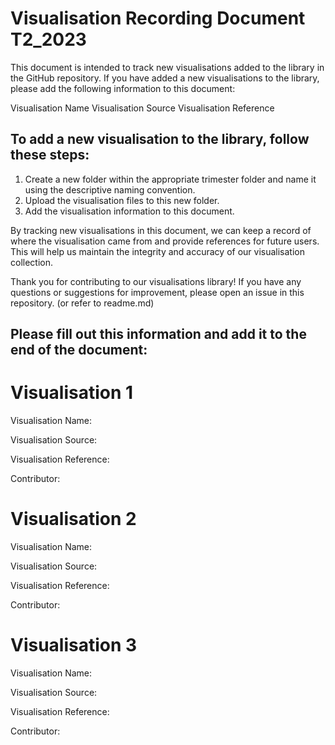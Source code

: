 # Visualisation Recording Document T2_2023

This document is intended to track new visualisations added to the library in the GitHub repository. If you have added a new visualisations to the library, please add the following information to this document:

Visualisation Name
Visualisation Source
Visualisation Reference

## To add a new visualisation to the library, follow these steps:

1. Create a new folder within the appropriate trimester folder and name it using the descriptive naming convention.
2. Upload the visualisation files to this new folder.
3. Add the visualisation information to this document.

By tracking new visualisations in this document, we can keep a record of where the visualisation came from and provide references for future users. This will help us maintain the integrity and accuracy of our visualisation collection.

Thank you for contributing to our visualisations library! If you have any questions or suggestions for improvement, please open an issue in this repository. (or refer to readme.md)

## Please fill out this information and add it to the end of the document:

# Visualisation 1

Visualisation Name:

Visualisation Source:

Visualisation Reference:

Contributor:

# Visualisation 2

Visualisation Name:

Visualisation Source:

Visualisation Reference:

Contributor:

# Visualisation 3

Visualisation Name:

Visualisation Source:

Visualisation Reference:

Contributor:
